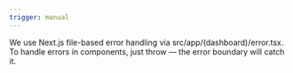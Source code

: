 ```yaml
---
trigger: manual
---
```


We use Next.js file-based error handling via src/app/(dashboard)/error.tsx. To handle errors in components, just throw — the error boundary will catch it.